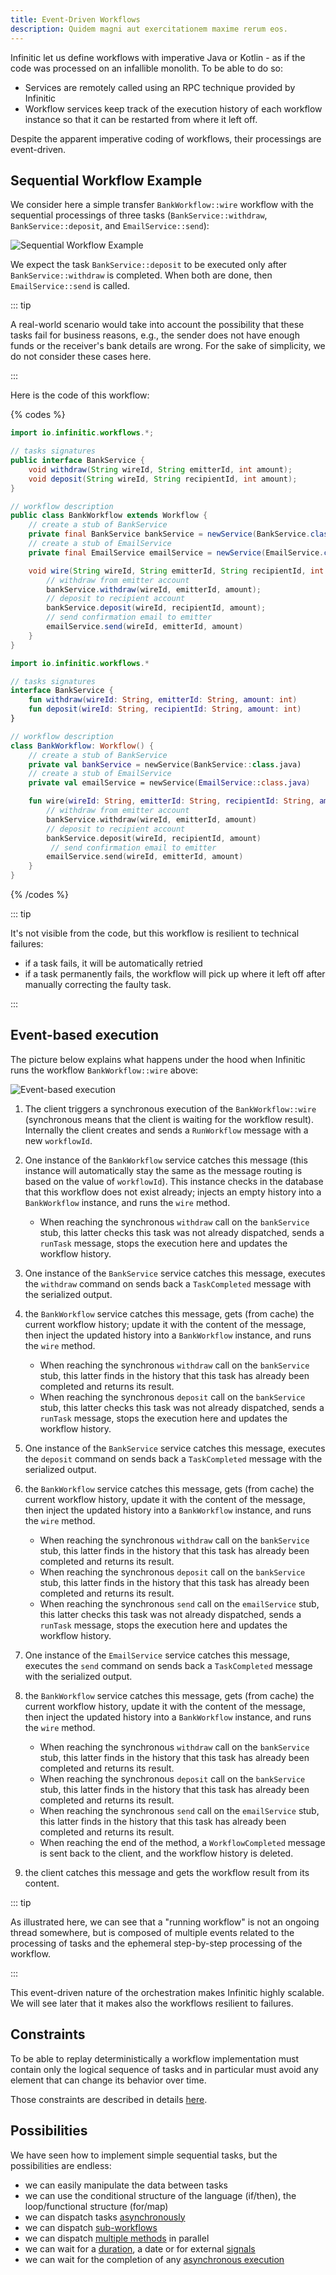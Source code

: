 ```yaml
---
title: Event-Driven Workflows
description: Quidem magni aut exercitationem maxime rerum eos.
---
```


Infinitic let us define workflows with imperative Java or Kotlin  - as if the code was processed on an infallible monolith. To be able to do so:

- Services are remotely called using an RPC technique provided by Infinitic
- Workflow services keep track of the execution history of each workflow instance so that it can be restarted from where it left off.

Despite the apparent imperative coding of workflows, their processings are event-driven.

## Sequential Workflow Example

We consider here a simple transfer `BankWorkflow::wire` workflow with the sequential processings of three tasks (`BankService::withdraw`, `BankService::deposit`, and `EmailService::send`):

![Sequential Workflow Example](/img/banking@2x.png)

We expect the task `BankService::deposit` to be executed only after `BankService::withdraw` is completed. When both are done, then `EmailService::send` is called.

::: tip

A real-world scenario would take into account the possibility that these tasks fail for business reasons, e.g., the sender does not have enough funds or the receiver's bank details are wrong. For the sake of simplicity, we do not consider these cases here.

:::

Here is the code of this workflow:

{% codes %}

```java
import io.infinitic.workflows.*;

// tasks signatures
public interface BankService {
    void withdraw(String wireId, String emitterId, int amount);
    void deposit(String wireId, String recipientId, int amount);
}

// workflow description
public class BankWorkflow extends Workflow {
    // create a stub of BankService
    private final BankService bankService = newService(BankService.class);
    // create a stub of EmailService
    private final EmailService emailService = newService(EmailService.class);

    void wire(String wireId, String emitterId, String recipientId, int amount) {
        // withdraw from emitter account
        bankService.withdraw(wireId, emitterId, amount);
        // deposit to recipient account
        bankService.deposit(wireId, recipientId, amount);
        // send confirmation email to emitter
        emailService.send(wireId, emitterId, amount)
    }
}
```

```kotlin
import io.infinitic.workflows.*

// tasks signatures
interface BankService {
    fun withdraw(wireId: String, emitterId: String, amount: int)
    fun deposit(wireId: String, recipientId: String, amount: int)
}

// workflow description
class BankWorkflow: Workflow() {
    // create a stub of BankService
    private val bankService = newService(BankService::class.java)
    // create a stub of EmailService
    private val emailService = newService(EmailService::class.java)

    fun wire(wireId: String, emitterId: String, recipientId: String, amount: int) {
        // withdraw from emitter account
        bankService.withdraw(wireId, emitterId, amount)
        // deposit to recipient account
        bankService.deposit(wireId, recipientId, amount)
         // send confirmation email to emitter
        emailService.send(wireId, emitterId, amount)
    }
}
```

{% /codes %}


::: tip

It's not visible from the code, but this workflow is resilient to technical failures:

- if a task fails, it will be automatically retried
- if a task permanently fails, the workflow will pick up where it left off after manually correcting the faulty task.

:::

## Event-based execution

The picture below explains what happens under the hood when Infinitic runs the workflow `BankWorkflow::wire` above:

![Event-based execution](/img/workflow-as-code-example@2x.png)

1. The client triggers a synchronous execution of the `BankWorkflow::wire` (synchronous means that the client is waiting for the workflow result). Internally the client creates and sends a `RunWorkflow` message with a new `workflowId`.
2. One instance of the `BankWorkflow` service catches this message (this instance will automatically stay the same as the message routing is based on the value of `workflowId`). This instance checks in the database that this workflow does not exist already; injects an empty history into a `BankWorkflow` instance, and runs the `wire` method.

    - When reaching the synchronous `withdraw` call on the `bankService` stub, this latter checks this task was not already dispatched, sends a `runTask` message, stops the execution here and updates the workflow history.
3. One instance of the `BankService` service catches this message, executes the `withdraw` command on sends back a `TaskCompleted` message with the serialized output.
4. the `BankWorkflow` service catches this message, gets (from cache) the current workflow history; update it with the content of the message, then inject the updated history into a `BankWorkflow` instance, and runs the `wire` method.

    - When reaching the synchronous `withdraw` call on the `bankService` stub, this latter finds in the history that this task has already been completed and returns its result.
    - When reaching the synchronous `deposit` call on the `bankService` stub, this latter checks this task was not already dispatched, sends a `runTask` message, stops the execution here and updates the workflow history.
5. One instance of the `BankService` service catches this message, executes the `deposit` command on sends back a `TaskCompleted` message with the serialized output.
6. the `BankWorkflow` service catches this message, gets (from cache) the current workflow history, update it with the content of the message, then inject the updated history into a `BankWorkflow` instance, and runs the `wire` method.

    - When reaching the synchronous `withdraw` call on the `bankService` stub, this latter finds in the history that this task has already been completed and returns its result.
    - When reaching the synchronous `deposit` call on the `bankService` stub, this latter finds in the history that this task has already been completed and returns its result.
    - When reaching the synchronous `send` call on the `emailService` stub, this latter checks this task was not already dispatched, sends a `runTask` message, stops the execution here and updates the workflow history.
7. One instance of the `EmailService` service catches this message, executes the `send` command on sends back a `TaskCompleted` message with the serialized output.
8. the `BankWorkflow` service catches this message, gets (from cache) the current workflow history, update it with the content of the message, then inject the updated history into a `BankWorkflow` instance, and runs the `wire` method.

    - When reaching the synchronous `withdraw` call on the `bankService` stub, this latter finds in the history that this task has already been completed and returns its result.
    - When reaching the synchronous `deposit` call on the `bankService` stub, this latter finds in the history that this task has already been completed and returns its result.
    - When reaching the synchronous `send` call on the `emailService` stub, this latter finds in the history that this task has already been completed and returns its result.
    - When reaching the end of the method, a `WorkflowCompleted` message is sent back to the client, and the workflow history is deleted.
9. the client catches this message and gets the workflow result from its content.

::: tip

As illustrated here, we can see that a "running workflow" is not an ongoing thread somewhere, but is composed of multiple events related to the processing of tasks and the ephemeral step-by-step processing of the workflow.

:::

This event-driven nature of the orchestration makes Infinitic highly scalable. We will see later that it makes also the workflows resilient to failures.

## Constraints

To be able to replay deterministically a workflow implementation must contain only the logical sequence of tasks and in particular must avoid any element that can change its behavior over time.

Those constraints are described in details [here](/workflows/syntax).

## Possibilities

We have seen how to implement simple sequential tasks, but the possibilities are endless:

- we can easily manipulate the data between tasks
- we can use the conditional structure of the language (if/then), the loop/functional structure (for/map)
- we can dispatch tasks [asynchronously](/workflows/parallel)
- we can dispatch [sub-workflows](/workflows/parallel#child-workflows)
- we can dispatch [multiple methods](/workflows/parallel#parallel-methods) in parallel
- we can wait for a [duration](/workflows/waiting), a date or for external [signals](/workflows/signals)
- we can wait for the completion of any [asynchronous execution](/workflows/deferred)
